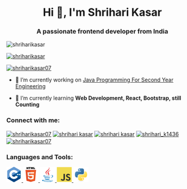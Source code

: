 <h1 align="center">Hi 👋, I'm Shrihari Kasar</h1>
<h3 align="center">A passionate frontend developer from India</h3>

<p align="left"> <img src="https://komarev.com/ghpvc/?username=shriharikasar&label=Profile%20views&color=0e75b6&style=flat" alt="shriharikasar" /> </p>

<p align="left"> <a href="https://github.com/ryo-ma/github-profile-trophy"><img src="https://github-profile-trophy.vercel.app/?username=shriharikasar" alt="shriharikasar" /></a> </p>

<p align="left"> <a href="https://twitter.com/shriharikasar07" target="blank"><img src="https://img.shields.io/twitter/follow/shriharikasar07?logo=twitter&style=for-the-badge" alt="shriharikasar07" /></a> </p>

- 🔭 I’m currently working on [Java Programming For Second Year Engineering](https://github.com/ShrihariKasar/Java-Programs)

- 🌱 I’m currently learning **Web Development, React, Bootstrap, still Counting**

<h3 align="left">Connect with me:</h3>
<p align="left">
<a href="https://twitter.com/shriharikasar07" target="blank"><img align="center" src="https://raw.githubusercontent.com/rahuldkjain/github-profile-readme-generator/master/src/images/icons/Social/twitter.svg" alt="shriharikasar07" height="30" width="40" /></a>
<a href="www.linkedin.com/in/shrihari-kasar-94b63525b" target="blank"><img align="center" src="https://raw.githubusercontent.com/rahuldkjain/github-profile-readme-generator/master/src/images/icons/Social/linked-in-alt.svg" alt="shrihari kasar" height="30" width="40" /></a>
<a href="https://fb.com/shrihari kasar" target="blank"><img align="center" src="https://raw.githubusercontent.com/rahuldkjain/github-profile-readme-generator/master/src/images/icons/Social/facebook.svg" alt="shrihari kasar" height="30" width="40" /></a>
<a href="https://instagram.com/shrihari_k1436" target="blank"><img align="center" src="https://raw.githubusercontent.com/rahuldkjain/github-profile-readme-generator/master/src/images/icons/Social/instagram.svg" alt="shrihari_k1436" height="30" width="40" /></a>
<a href="https://www.youtube.com/c/shriharikasar07" target="blank"><img align="center" src="https://raw.githubusercontent.com/rahuldkjain/github-profile-readme-generator/master/src/images/icons/Social/youtube.svg" alt="shriharikasar07" height="30" width="40" /></a>
</p>

<h3 align="left">Languages and Tools:</h3>
<p align="left"> <a href="https://www.w3schools.com/cpp/" target="_blank" rel="noreferrer"> <img src="https://raw.githubusercontent.com/devicons/devicon/master/icons/cplusplus/cplusplus-original.svg" alt="cplusplus" width="40" height="40"/> </a> <a href="https://www.w3.org/html/" target="_blank" rel="noreferrer"> <img src="https://raw.githubusercontent.com/devicons/devicon/master/icons/html5/html5-original-wordmark.svg" alt="html5" width="40" height="40"/> </a> <a href="https://www.java.com" target="_blank" rel="noreferrer"> <img src="https://raw.githubusercontent.com/devicons/devicon/master/icons/java/java-original.svg" alt="java" width="40" height="40"/> </a> <a href="https://developer.mozilla.org/en-US/docs/Web/JavaScript" target="_blank" rel="noreferrer"> <img src="https://raw.githubusercontent.com/devicons/devicon/master/icons/javascript/javascript-original.svg" alt="javascript" width="40" height="40"/> </a> <a href="https://www.python.org" target="_blank" rel="noreferrer"> <img src="https://raw.githubusercontent.com/devicons/devicon/master/icons/python/python-original.svg" alt="python" width="40" height="40"/> </a> </p>
